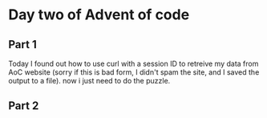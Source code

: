 # Day two of Advent of code

## Part 1

Today I found out how to use curl with a session ID to retreive my data from AoC website (sorry if this is bad form, I didn't spam
the site, and I saved the output to a file). now i just need to do the puzzle.

## Part 2

